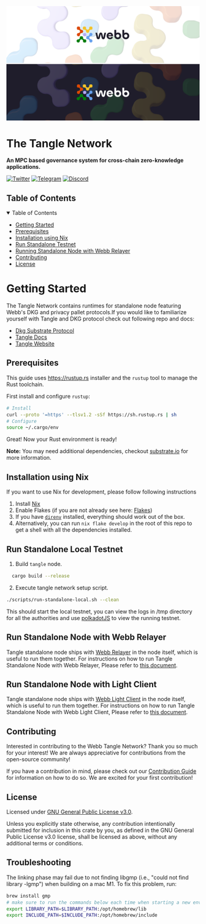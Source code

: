 <div align="center">
<a href="https://www.webb.tools/">
    
![Webb Logo](./assets/webb_banner_light.png#gh-light-mode-only)
![Webb Logo](./assets/webb_banner_dark.png#gh-dark-mode-only)
  </a>
  </div>
<h1 align="left"> The Tangle Network </h1>
<p align="left">
    <strong>An MPC based governance system for cross-chain zero-knowledge applications. </strong>
</p>

<div align="left" >

[![Twitter](https://img.shields.io/twitter/follow/webbprotocol.svg?style=flat-square&label=Twitter&color=1DA1F2)](https://twitter.com/webbprotocol)
[![Telegram](https://img.shields.io/badge/Telegram-gray?logo=telegram)](https://t.me/webbprotocol)
[![Discord](https://img.shields.io/discord/833784453251596298.svg?style=flat-square&label=Discord&logo=discord)](https://discord.gg/cv8EfJu3Tn)

</div>

<!-- TABLE OF CONTENTS -->
<h2 id="table-of-contents"> Table of Contents</h2>

<details open="open">
  <summary>Table of Contents</summary>
  <ul>
    <li><a href="#start"> Getting Started</a></li>
    <li><a href="#prerequisites">Prerequisites</a></li>
    <li><a href="#nix">Installation using Nix</a></li>
    <li><a href="#standalone">Run Standalone Testnet</a></li>
    <li><a href="#relayer">Running Standalone Node with Webb Relayer</a></li>
    <li><a href="#contribute">Contributing</a></li>
    <li><a href="#license">License</a></li>
  </ul>  
</details>

<h1 id="start"> Getting Started </h1>

The Tangle Network contains runtimes for standalone node featuring Webb's DKG and privacy pallet protocols.If you would like to familiarize yourself with Tangle and DKG protocol check out following repo and docs:

- [Dkg Substrate Protocol](https://github.com/webb-tools/dkg-substrate)
- [Tangle Docs](https://docs.webb.tools/docs/tangle-network/overview/) 
- [Tangle Website](https://tangle.webb.tools/)


<h2 id="prerequisites"> Prerequisites</h2>

This guide uses <https://rustup.rs> installer and the `rustup` tool to manage the Rust toolchain.

First install and configure `rustup`:

```bash
# Install
curl --proto '=https' --tlsv1.2 -sSf https://sh.rustup.rs | sh
# Configure
source ~/.cargo/env
```
Great! Now your Rust environment is ready!

**Note:** You may need additional dependencies, checkout [substrate.io](https://docs.substrate.io/v3/getting-started/installation) for more information.

<h2 id="nix"> Installation using Nix </h2>
If you want to use Nix for development, please follow following instructions

1. Install [Nix](https://nixos.org/download.html)
2. Enable Flakes (if you are not already see here: [Flakes](https://nixos.wiki/wiki/Flakes))
3. If you have [`direnv`](https://github.com/nix-community/nix-direnv#installation) installed, everything should work out of the box.
4. Alternatively, you can run `nix flake develop` in the root of this repo to get a shell with all the dependencies installed.


<h2 id="standalone"> Run Standalone Local Testnet </h2>

1. Build `tangle` node.
```bash
  cargo build --release 
```
2. Execute tangle network setup script.
```bash
./scripts/run-standalone-local.sh --clean
```
This should start the local testnet, you can view the logs in /tmp directory for all the authorities and use [polkadotJS](https://polkadot.js.org/apps/#/explorer) to view the running testnet.


<h2 id="relayer"> Run Standalone Node with Webb Relayer</h2>

Tangle standalone node ships with [Webb Relayer](https://github.com/webb-tools/relayer) in the node itself, which is useful to run them together.
For instructions on how to run Tangle Standalone Node with Webb Relayer, Please refer to [this document](./RELAYER.md).

<h2 id="relayer"> Run Standalone Node with Light Client</h2>

Tangle standalone node ships with [Webb Light Client](https://github.com/webb-tools/pallet-eth2-light-client) in the node itself, which is useful to run them together.
For instructions on how to run Tangle Standalone Node with Webb Light Client, Please refer to [this document](./light-client-configs/LIGHT-CLIENT.md).

<h2 id="contribute"> Contributing </h2>

Interested in contributing to the Webb Tangle Network? Thank you so much for your interest! We are always appreciative for contributions from the open-source community!

If you have a contribution in mind, please check out our [Contribution Guide](./.github/CONTRIBUTING.md) for information on how to do so. We are excited for your first contribution!

<h2 id="license"> License </h2>

Licensed under <a href="LICENSE">GNU General Public License v3.0</a>.

Unless you explicitly state otherwise, any contribution intentionally submitted for inclusion in this crate by you, as defined in the GNU General Public License v3.0 license, shall be licensed as above, without any additional terms or conditions.

## Troubleshooting
The linking phase may fail due to not finding libgmp (i.e., "could not find library -lgmp") when building on a mac M1. To fix this problem, run:

```bash
brew install gmp
# make sure to run the commands below each time when starting a new env, or, append them to .zshrc
export LIBRARY_PATH=$LIBRARY_PATH:/opt/homebrew/lib
export INCLUDE_PATH=$INCLUDE_PATH:/opt/homebrew/include
```

